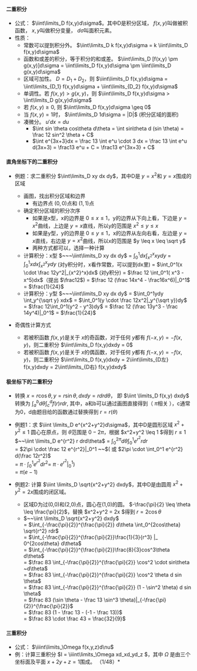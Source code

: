 
#### 二重积分
- 公式： $\iint\limits_D f(x,y)d\sigma$。其中D是积分区域， $f(x,y)$叫做被积函数， $x,y$叫做积分变量， $d\sigma$叫面积元素。
- 性质：
  - 常数可以提到积分外。 $\iint\limits_D k f(x,y)d\sigma = k \iint\limits_D f(x,y)d\sigma$
  - 函数和或差的积分，等于积分的和或差。 $\iint\limits_D [f(x,y) \pm g(x,y)]d\sigma = \iint\limits_D f(x,y)d\sigma \pm \iint\limits_D g(x,y)d\sigma$
  - 区域可加性。 $D=D_1+D_2$，则 $\iint\limits_D f(x,y)d\sigma = \iint\limits_{D_1} f(x,y)d\sigma + \iint\limits_{D_2} f(x,y)d\sigma$
  - 单调性。若 $f(x,y)>g(x,y)$，则 $\iint\limits_D f(x,y)d\sigma > \iint\limits_D g(x,y)d\sigma$
  - 若 $f(x,y)\geq0$, 则 $\iint\limits_D f(x,y)d\sigma \geq 0$
  - 当 $f(x,y)=1$时， $\iint\limits_D 1d\sigma = |D|$ (积分区域的面积)
  - 凑微分。 $u'dx = du$
    - $\int sin \theta cos\theta d\theta =  \int sin\theta d (sin \theta) = \frac 12 sin^2 \theta + C$
    - $\int e^{3x+3}dx = \frac 13 \int e^u \cdot 3 dx = \frac 13 \int e^u d(3x+3) = \frac13 e^u + C = \frac13 e^{3x+3} + C$
  
#### 直角坐标下的二重积分

- 例题：求二重积分 $\iint\limits_D xy dx dy$，其中D是 $y=x^2$和 $y=x$围成的区域
  - 画图，找出积分区域和边界
    - 有边界点 $(0,0)$点和 $(1,1)$点
  - 确定积分区域的积分次序
    - 如果是x型，x的边界是 $0 \leq x \leq 1$，y的边界从下向上看，下边是 $y=x^2$曲线，上边是 $y=x$直线，所以y的范围是 $x^2 \leq y \leq x$
    - 如果是y型，y的边界是 $0 \leq y \leq 1$，x的边界从左向右看，左边是 $y=x$直线，右边是 $y=x^2$曲线，所以x的范围是 $y \leq x \leq \sqrt y$
    - 两种方式都可以，选择一种计算
  - 计算积分：x型
      $~~~\iint\limits_D xy dx dy$
    = $\int_0^1dx \int_{x^2}^x xydy$
    = $\int_0^1xdx \int_{x^2}^x ydy$ (对y积分时，x看作常数，可以提到dx里)
    = $\int_0^1(x \cdot \frac 12y^2|_{x^2}^x)dx$ (对y积分)
    = $\frac 12 \int_0^1( x^3 - x^5)dx$（提出 $\frac12$)
    = $\frac 12 (\frac 14x^4 - \frac16x^6)|_0^1$
    = $\frac{1}{24}$
  - 计算积分：y型
      $~~~\iint\limits_D xy dx dy$
    = $\int_0^1ydy \int_y^{\sqrt y} xdx$
    = $\int_0^1(y \cdot \frac 12x^2|_y^{\sqrt y})dy$
    = $\frac 12\int_0^1(y^2 - y^3)dy$
    = $\frac 12 (\frac 13y^3 - \frac 14y^4)|_0^1$
    = $\frac{1}{24}$

- 奇偶性计算方式
  - 若被积函数 $f(x,y)$是关于 $x$的奇函数，对于任何 $y$都有 $f(-x,y)=-f(x,y)$，则二重积分 $\iint\limits_D f(x,y)dxdy = 0$
  - 若被积函数 $f(x,y)$是关于 $x$的偶函数，对于任何 $y$都有 $f(-x,y)=-f(x,y)$，则二重积分 $\iint\limits_D f(x,y)dxdy = 2\iint\limits_{D左} f(x,y)dxdy = 2\iint\limits_{D右} f(x,y)dxdy$

#### 极坐标下的二重积分
- 转换 $x = r\cos\theta, y = r\sin\theta, dxdy = rdrd\theta$， 即 $\iint \limits_D f(x,y) dxdy$ 转换为 $\int_a^bd\theta \int_c^d f(r) r dr$, 其中，a和b可以通过画图直接得到（ $\pi$相关 ），c通常为0，d由题目给的函数通过替换得到 $r = r(\theta)$

- 例题1：求 $\iint \limits_D e^{x^2+y^2}d\sigma$，其中D是圆形区域 $x^2+y^2 \leq 1$
  圆心在原点，则 $\theta$范围是 $0 - 2\pi$，根据 $x^2+y^2 \leq 1 $得到 $r \leq 1$
    $~~\iint \limits_D e^{r^2} r drd\theta$
  = $\int_0^{2\pi}d\theta \int_0^1 e^{r^2} r dr$ <br>
  = $2\pi \cdot \frac 12 e^{r^2}|_0^1 ~~$( 或  $2\pi \cdot \int_0^1 e^{r^2} d(\frac 12r^2)$ <br>
  = $\pi \cdot \int_0^1 e^{r^2} dr^2$= $\pi \cdot e^{r^2}|_0^1$) <br>
  = $\pi(e-1)$

- 例题2: 计算 $\iint \limits_D \sqrt{x^2+y^2} dxdy$，其中D是由圆周 $x^2+y^2 = 2x$围成的闭区域。
  - 区域D为过(0,0)和(2,0)点，圆心在(1,0)的圆。   $-\frac{\pi}{2} \leq \theta  \leq \frac{\pi}{2}$，替换 $x^2+y^2 = 2x $得到 $r = 2\cos\theta$
  -  $~~\iint \limits_D \sqrt{x^2+y^2} dxdy$ <br>
    = $\int_{-\frac{\pi}{2}}^{\frac{\pi}{2}} d\theta \int_0^{2cos\theta} \sqrt{r^2} rdr$ <br>
    = $\int_{-\frac{\pi}{2}}^{\frac{\pi}{2}}\frac{1}{3}{r^3} |_ 0^{2cos\theta} d\theta$ <br>
    = $\int_{-\frac{\pi}{2}}^{\frac{\pi}{2}}\frac{8}{3}cos^3\theta d\theta$ <br>
    = $\frac 83 \int_{-\frac{\pi}{2}}^{\frac{\pi}{2}} \cos^2 \cdot sin\theta ~d\theta$ <br>
    = $\frac 83 \int_{-\frac{\pi}{2}}^{\frac{\pi}{2}} \cos^2 \theta d sin \theta$ <br>
    = $\frac 83 \int_{-\frac{\pi}{2}}^{\frac{\pi}{2}} (1 - \sin^2 \theta) d sin \theta$ <br>
    = $\frac 83 (\sin \theta - \frac 13 \sin^3 \theta)|_{-\frac{\pi}{2}}^{\frac{\pi}{2}}$ <br>
    = $\frac 83 (1 - \frac 13 - (-1 - \frac 13))$ <br>
    = $\frac 83 \cdot \frac 43 = \frac{32}{9}$


#### 三重积分
- 公式： $\iiint\limits_\Omega f(x,y,z)d\nu$
- 例：计算三重积分 $I = \iiint\limits_\Omega xd_xd_yd_z	$，其中 $\Omega$ 是由三个坐标面及平面 $x + 2y + z = 1$围成。 （1/48）*


